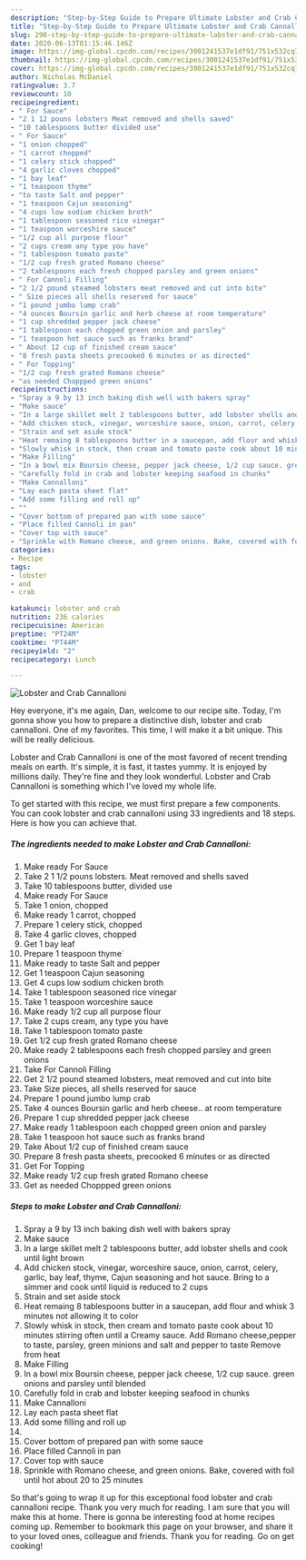 ```yaml
---
description: "Step-by-Step Guide to Prepare Ultimate Lobster and Crab Cannalloni"
title: "Step-by-Step Guide to Prepare Ultimate Lobster and Crab Cannalloni"
slug: 298-step-by-step-guide-to-prepare-ultimate-lobster-and-crab-cannalloni
date: 2020-06-13T01:15:46.146Z
image: https://img-global.cpcdn.com/recipes/3001241537e1df91/751x532cq70/lobster-and-crab-cannalloni-recipe-main-photo.jpg
thumbnail: https://img-global.cpcdn.com/recipes/3001241537e1df91/751x532cq70/lobster-and-crab-cannalloni-recipe-main-photo.jpg
cover: https://img-global.cpcdn.com/recipes/3001241537e1df91/751x532cq70/lobster-and-crab-cannalloni-recipe-main-photo.jpg
author: Nicholas McDaniel
ratingvalue: 3.7
reviewcount: 10
recipeingredient:
- " For Sauce"
- "2 1 12 pouns lobsters Meat removed and shells saved"
- "10 tablespoons butter divided use"
- " For Sauce"
- "1 onion chopped"
- "1 carrot chopped"
- "1 celery stick chopped"
- "4 garlic cloves chopped"
- "1 bay leaf"
- "1 teaspoon thyme"
- "to taste Salt and pepper"
- "1 teaspoon Cajun seasoning"
- "4 cups low sodium chicken broth"
- "1 tablespoon seasoned rice vinegar"
- "1 teaspoon worceshire sauce"
- "1/2 cup all purpose flour"
- "2 cups cream any type you have"
- "1 tablespoon tomato paste"
- "1/2 cup fresh grated Romano cheese"
- "2 tablespoons each fresh chopped parsley and green onions"
- " For Cannoli Filling"
- "2 1/2 pound steamed lobsters meat removed and cut into bite"
- " Size pieces all shells reserved for sauce"
- "1 pound jumbo lump crab"
- "4 ounces Boursin garlic and herb cheese at room temperature"
- "1 cup shredded pepper jack cheese"
- "1 tablespoon each chopped green onion and parsley"
- "1 teaspoon hot sauce such as franks brand"
- " About 12 cup of finished cream sauce"
- "8 fresh pasta sheets precooked 6 minutes or as directed"
- " For Topping"
- "1/2 cup fresh grated Romano cheese"
- "as needed Choppped green onions"
recipeinstructions:
- "Spray a 9 by 13 inch baking dish well with bakers spray"
- "Make sauce"
- "In a large skillet melt 2 tablespoons butter, add lobster shells and cook until light brown"
- "Add chicken stock, vinegar, worceshire sauce, onion, carrot, celery, garlic, bay leaf, thyme, Cajun seasoning and hot sauce. Bring to a simmer and cook until liquid is reduced to 2 cups"
- "Strain and set aside stock"
- "Heat remaing 8 tablespoons butter in a saucepan, add flour and whisk 3 minutes not allowing it to color"
- "Slowly whisk in stock, then cream and tomato paste cook about 10 minutes stirring often until a Creamy sauce. Add Romano cheese,pepper to taste, parsley, green minions and salt and pepper to taste Remove from heat"
- "Make Filling"
- "In a bowl mix Boursin cheese, pepper jack cheese, 1/2 cup sauce. green onions and parsley until blended"
- "Carefully fold in crab and lobster keeping seafood in chunks"
- "Make Cannalloni"
- "Lay each pasta sheet flat"
- "Add some filling and roll up"
- ""
- "Cover bottom of prepared pan with some sauce"
- "Place filled Cannoli in pan"
- "Cover top with sauce"
- "Sprinkle with Romano cheese, and green onions. Bake, covered with foil until hot about 20 to 25 minutes"
categories:
- Recipe
tags:
- lobster
- and
- crab

katakunci: lobster and crab 
nutrition: 236 calories
recipecuisine: American
preptime: "PT24M"
cooktime: "PT44M"
recipeyield: "2"
recipecategory: Lunch

---
```



![Lobster and Crab Cannalloni](https://img-global.cpcdn.com/recipes/3001241537e1df91/751x532cq70/lobster-and-crab-cannalloni-recipe-main-photo.jpg)

Hey everyone, it's me again, Dan, welcome to our recipe site. Today, I'm gonna show you how to prepare a distinctive dish, lobster and crab cannalloni. One of my favorites. This time, I will make it a bit unique. This will be really delicious.



Lobster and Crab Cannalloni is one of the most favored of recent trending meals on earth. It's simple, it is fast, it tastes yummy. It is enjoyed by millions daily. They're fine and they look wonderful. Lobster and Crab Cannalloni is something which I've loved my whole life.


To get started with this recipe, we must first prepare a few components. You can cook lobster and crab cannalloni using 33 ingredients and 18 steps. Here is how you can achieve that.

<!--inarticleads1-->

##### The ingredients needed to make Lobster and Crab Cannalloni:

1. Make ready  For Sauce
1. Take 2 1 1/2 pouns lobsters. Meat removed and shells saved
1. Take 10 tablespoons butter, divided use
1. Make ready  For Sauce
1. Take 1 onion, chopped
1. Make ready 1 carrot, chopped
1. Prepare 1 celery stick, chopped
1. Take 4 garlic cloves, chopped
1. Get 1 bay leaf
1. Prepare 1 teaspoon thyme`
1. Make ready to taste Salt and pepper
1. Get 1 teaspoon Cajun seasoning
1. Get 4 cups low sodium chicken broth
1. Take 1 tablespoon seasoned rice vinegar
1. Take 1 teaspoon worceshire sauce
1. Make ready 1/2 cup all purpose flour
1. Take 2 cups cream, any type you have
1. Take 1 tablespoon tomato paste
1. Get 1/2 cup fresh grated Romano cheese
1. Make ready 2 tablespoons each fresh chopped parsley and green onions
1. Take  For Cannoli Filling
1. Get 2 1/2 pound steamed lobsters, meat removed and cut into bite
1. Take  Size pieces, all shells reserved for sauce
1. Prepare 1 pound jumbo lump crab
1. Take 4 ounces Boursin garlic and herb cheese.. at room temperature
1. Prepare 1 cup shredded pepper jack cheese
1. Make ready 1 tablespoon each chopped green onion and parsley
1. Take 1 teaspoon hot sauce such as franks brand
1. Take  About 1/2 cup of finished cream sauce
1. Prepare 8 fresh pasta sheets, precooked 6 minutes or as directed
1. Get  For Topping
1. Make ready 1/2 cup fresh grated Romano cheese
1. Get as needed Choppped green onions




<!--inarticleads2-->

##### Steps to make Lobster and Crab Cannalloni:

1. Spray a 9 by 13 inch baking dish well with bakers spray
1. Make sauce
1. In a large skillet melt 2 tablespoons butter, add lobster shells and cook until light brown
1. Add chicken stock, vinegar, worceshire sauce, onion, carrot, celery, garlic, bay leaf, thyme, Cajun seasoning and hot sauce. Bring to a simmer and cook until liquid is reduced to 2 cups
1. Strain and set aside stock
1. Heat remaing 8 tablespoons butter in a saucepan, add flour and whisk 3 minutes not allowing it to color
1. Slowly whisk in stock, then cream and tomato paste cook about 10 minutes stirring often until a Creamy sauce. Add Romano cheese,pepper to taste, parsley, green minions and salt and pepper to taste Remove from heat
1. Make Filling
1. In a bowl mix Boursin cheese, pepper jack cheese, 1/2 cup sauce. green onions and parsley until blended
1. Carefully fold in crab and lobster keeping seafood in chunks
1. Make Cannalloni
1. Lay each pasta sheet flat
1. Add some filling and roll up
1. 
1. Cover bottom of prepared pan with some sauce
1. Place filled Cannoli in pan
1. Cover top with sauce
1. Sprinkle with Romano cheese, and green onions. Bake, covered with foil until hot about 20 to 25 minutes




So that's going to wrap it up for this exceptional food lobster and crab cannalloni recipe. Thank you very much for reading. I am sure that you will make this at home. There is gonna be interesting food at home recipes coming up. Remember to bookmark this page on your browser, and share it to your loved ones, colleague and friends. Thank you for reading. Go on get cooking!
